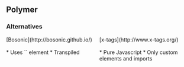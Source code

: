 ## Polymer
### Alternatives

<div style="float: left; width: 50%">
    [Bosonic](http://bosonic.github.io/)
    <br />
    <br />
    * Uses `<element>` element
    * Transpiled
</div>
<div style="float: left; width: 50%">
    [x-tags](http://www.x-tags.org/)
    <br />
    <br />
    * Pure Javascript
    * Only custom elements and imports
</div>
